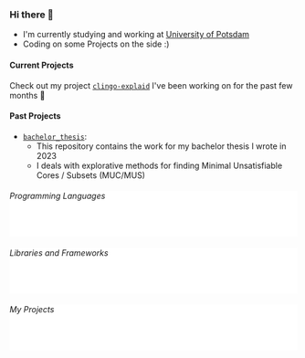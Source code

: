 ### Hi there 👋

+ I'm currently studying and working at [University of Potsdam](https://uni-potsdam.de)
+ Coding on some Projects on the side :)

#### Current Projects

Check out my project [`clingo-explaid`](https://github.com/krr-up/clingo-explaid) I've been working on for the past few months 🤠

#### Past Projects

+ [`bachelor_thesis`](https://github.com/hweichelt/bachelor_thesis):
  + This repository contains the work for my bachelor thesis I wrote in 2023
  + I deals with explorative methods for finding Minimal Unsatisfiable Cores / Subsets (MUC/MUS)

<style>
  .box{
    background: white;
    border: solid 1px var(--borderColor-default);
    min-height: 5rem;
  }
</style>

<div>
  <div class="box">
    <h6 itemprop="title">Programming Languages</h6>
  </div>
  <div class="box">
    <h6 itemprop="title">Libraries and Frameworks</h6>
  </div>
  <div class="box">
    <h6 itemprop="title">My Projects</h6>
  </div>
</div>